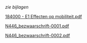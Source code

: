 *zie bijlagen*

[184000 - E1 Effecten op mobiliteit.pdf](best/184000%20-%20E1%20Effecten%20op%20mobiliteit.pdf)


[N446_bezwaarschrift-0001.pdf](best/N446_bezwaarschrift-0001.pdf)


[N446_bezwaarschrift-0002.pdf](best/N446_bezwaarschrift-0002.pdf)

